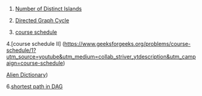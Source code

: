 1. [Number of Distinct Islands](https://www.geeksforgeeks.org/problems/number-of-distinct-islands/1?utm_source=youtube&utm_medium=collab_striver_ytdescription&utm_campaign=number-of-distinct-islands)

2. [Directed Graph Cycle]("https://www.geeksforgeeks.org/problems/detect-cycle-in-a-directed-graph/1utm_source=youtube&utm_medium=collab_striver_ytdescription&utm_campaign=detect-cycle-in-a-directed-graph")

3. [course schedule](https://www.geeksforgeeks.org/problems/prerequisite-tasks/1?utm_source=youtube&utm_medium=collab_striver_ytdescription&utm_campaign=prerequisite-tasks)

4.[course schedule II] (https://www.geeksforgeeks.org/problems/course-schedule/1?utm_source=youtube&utm_medium=collab_striver_ytdescription&utm_campaign=course-schedule)

[Alien Dictionary](https://www.geeksforgeeks.org/problems/alien-dictionary/1?utm_source=youtube&utm_medium=collab_striver_ytdescription&utm_campaign=alien-dictionary))

6.[shortest path in DAG](https://www.geeksforgeeks.org/problems/shortest-path-in-undirected-graph/1?utm_source=youtube&utm_medium=collab_striver_ytdescription&utm_campaign=direct-acyclic-graph)
